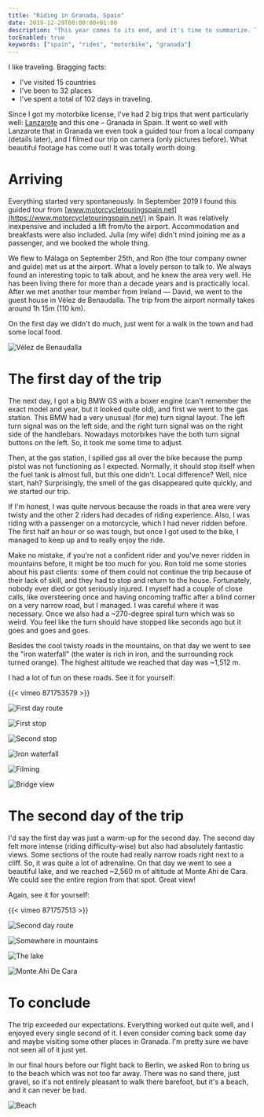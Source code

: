 ```yaml
---
title: "Riding in Granada, Spain"
date: 2019-12-29T00:00:00+01:00
description: "This year comes to its end, and it's time to summarize. The best thing that happened to me this year was the motorbike trip in Spain. I'd like to share how it went and why I liked it so much. Videos included."
tocEnabled: true
keywords: ["spain", "rides", "motorbike", "granada"]
---
```


I like traveling. Bragging facts:
* I've visited 15 countries
* I've been to 32 places
* I've spent a total of 102 days in traveling.

Since I got my motorbike license, I've had 2 big trips that went particularly well: [Lanzarote](/posts/motorbike/lanzarote) and this one – Granada in Spain. It went so well with Lanzarote that in Granada we even took a guided tour from a local company (details later), and I filmed our trip on camera (only pictures before). What beautiful footage has come out! It was totally worth doing.

# Arriving

Everything started very spontaneously. In September 2019 I found this guided tour from [www.motorcycletouringspain.net](https://www.motorcycletouringspain.net/) in Spain. It was relatively inexpensive and included a lift from/to the airport. Accommodation and breakfasts were also included. Julia (my wife) didn't mind joining me as a passenger, and we booked the whole thing.

We flew to Málaga on September 25th, and Ron (the tour company owner and guide) met us at the airport. What a lovely person to talk to. We always found an interesting topic to talk about, and he knew the area very well. He has been living there for more than a decade years and is practically local. After we met another tour member from Ireland — David, we went to the guest house in Vélez de Benaudalla. The trip from the airport normally takes around 1h 15m (110 km).

On the first day we didn't do much, just went for a walk in the town and had some local food.

![Vélez de Benaudalla](1.jpg "Vélez de Benaudalla where the guest house was. Click to zoom.")

# The first day of the trip

The next day, I got a big BMW GS with a boxer engine (can't remember the exact model and year, but it looked quite old), and first we went to the gas station. This BMW had a very unusual (for me) turn signal layout. The left turn signal was on the left side, and the right turn signal was on the right side of the handlebars. Nowadays motorbikes have the both turn signal buttons on the left. So, it took me some time to adjust.

Then, at the gas station, I spilled gas all over the bike because the pump pistol was not functioning as I expected. Normally, it should stop itself when the fuel tank is almost full, but this one didn't. Local difference? Well, nice start, hah? Surprisingly, the smell of the gas disappeared quite quickly, and we started our trip.

If I'm honest, I was quite nervous because the roads in that area were very twisty and the other 2 riders had decades of riding experience. Also, I was riding with a passenger on a motorcycle, which I had never ridden before. The first half an hour or so was tough, but once I got used to the bike, I managed to keep up and to really enjoy the ride.

Make no mistake, if you're not a confident rider and you've never ridden in mountains before, it might be too much for you. Ron told me some stories about his past clients: some of them could not continue the trip because of their lack of skill, and they had to stop and return to the house. Fortunately, nobody ever died or got seriously injured. I myself had a couple of close calls, like oversteering once and having oncoming traffic after a blind corner on a very narrow road, but I managed. I was careful where it was necessary. Once we also had a ~270-degree spiral turn which was so weird. You feel like the turn should have stopped like seconds ago but it goes and goes and goes.

Besides the cool twisty roads in the mountains, on that day we went to see the "iron waterfall" (the water is rich in iron, and the surrounding rock turned orange). The highest altitude we reached that day was ~1,512 m.

I had a lot of fun on these roads. See it for yourself:

{{< vimeo 871753579 >}}

![First day route](route-1.jpg "Our route on the first day of the trip (red line). Click for the full size map.")

![First stop](2.jpg "The first stop. Click to zoom.")

![Second stop](3.jpg "The second stop. Click to zoom.")

![Iron waterfall](4.jpg 'What I called an "iron waterfall". Click to zoom.')

![Filming](5.jpg "That's how I filmed the last stop in the first video. Click to zoom.")

![Bridge view](6.jpg "The view from the other side of the bridge. Click to zoom.")

# The second day of the trip

I'd say the first day was just a warm-up for the second day. The second day felt more intense (riding difficulty-wise) but also had absolutely fantastic views. Some sections of the route had really narrow roads right next to a cliff. So, it was quite a lot of adrenaline. On that day we went to see a beautiful lake, and we reached ~2,560 m of altitude at Monte Ahí de Cara. We could see the entire region from that spot. Great view!

Again, see it for yourself:

{{< vimeo 871757513 >}}

![Second day route](route-2.jpg "Our route on the second day of the trip (blue line). Click for the full size map.")

![Somewhere in mountains](7.jpg "Somewhere in the mountains, these roads are narrow. Click to zoom.")

![The lake](8.jpg "The view of the lake. Click to zoom.")

![Monte Ahi De Cara](9.jpg "Mirador Monte Ahí de Cara. Click to zoom.")

# To conclude

The trip exceeded our expectations. Everything worked out quite well, and I enjoyed every single second of it. I even consider coming back some day and maybe visiting some other places in Granada. I'm pretty sure we have not seen all of it just yet.

In our final hours before our flight back to Berlin, we asked Ron to bring us to the beach which was not too far away. There was no sand there, just gravel, so it's not entirely pleasant to walk there barefoot, but it's a beach, and it can never be bad.

![Beach](10.jpg "The beach. Click to zoom.")
